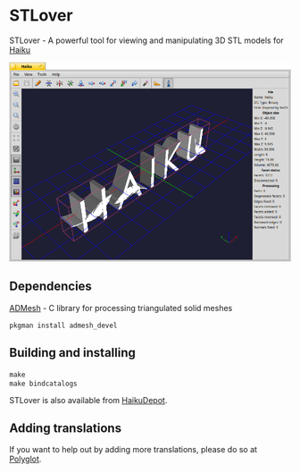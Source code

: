 # STLover
STLover - A powerful tool for viewing and manipulating 3D STL models for [Haiku](https://haiku-os.org)

![MainWindow](screenshots/mainwindow.png)

## Dependencies
[ADMesh](https://admesh.readthedocs.io/en/latest/) - C library for processing triangulated solid meshes
```
pkgman install admesh_devel
```

## Building and installing
```
make
make bindcatalogs
```

STLover is also available from [HaikuDepot](https://depot.haiku-os.org/stlover).

## Adding translations
If you want to help out by adding more translations, please do so at [Polyglot](https://i18n.kacperkasper.pl/projects/45).
